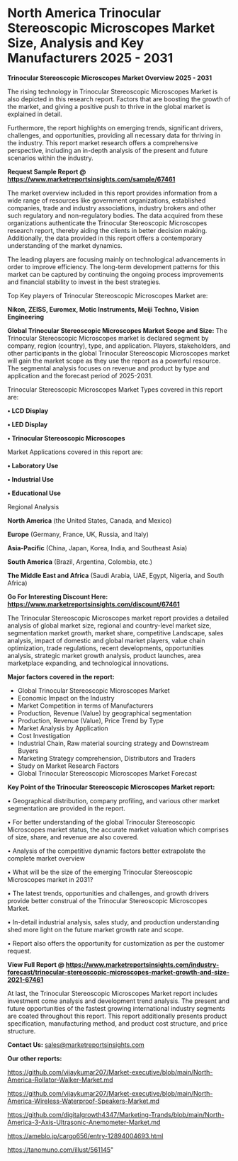 # North America Trinocular Stereoscopic Microscopes Market Size, Analysis and Key Manufacturers 2025 - 2031

<Strong> Trinocular Stereoscopic Microscopes Market Overview 2025 - 2031</strong>

The rising technology in Trinocular Stereoscopic Microscopes Market is also depicted in this research report. Factors that are boosting the growth of the market, and giving a positive push to thrive in the global market is explained in detail.

Furthermore, the report highlights on emerging trends, significant drivers, challenges, and opportunities, providing all necessary data for thriving in the industry. This report market research offers a comprehensive perspective, including an in-depth analysis of the present and future scenarios within the industry.

<strong>Request Sample Report @ <a href=https://www.marketreportsinsights.com/sample/67461>https://www.marketreportsinsights.com/sample/67461</a></strong>

The market overview included in this report provides information from a wide range of resources like government organizations, established companies, trade and industry associations, industry brokers and other such regulatory and non-regulatory bodies. The data acquired from these organizations authenticate the Trinocular Stereoscopic Microscopes research report, thereby aiding the clients in better decision making. Additionally, the data provided in this report offers a contemporary understanding of the market dynamics.

The leading players are focusing mainly on technological advancements in order to improve efficiency. The long-term development patterns for this market can be captured by continuing the ongoing process improvements and financial stability to invest in the best strategies.

Top Key players of Trinocular Stereoscopic Microscopes Market are:

<strong>Nikon, ZEISS, Euromex, Motic Instruments, Meiji Techno, Vision Engineering</strong>

<strong><b>Global Trinocular Stereoscopic Microscopes Market Scope and Size:</b></strong>
The Trinocular Stereoscopic Microscopes market is declared segment by company, region (country), type, and application. Players, stakeholders, and other participants in the global Trinocular Stereoscopic Microscopes market will gain the market scope as they use the report as a powerful resource. The segmental analysis focuses on revenue and product by type and application and the forecast period of 2025-2031.

Trinocular Stereoscopic Microscopes Market Types covered in this report are:

<strong>• LCD Display

• LED Display

• Trinocular Stereoscopic Microscopes</strong>

Market Applications covered in this report are:

<strong>• Laboratory Use

• Industrial Use

• Educational Use</strong> 

Regional Analysis

<strong>North America</strong> (the United States, Canada, and Mexico)

<strong>Europe</strong> (Germany, France, UK, Russia, and Italy)

<strong>Asia-Pacific</strong> (China, Japan, Korea, India, and Southeast Asia)

<strong>South America</strong> (Brazil, Argentina, Colombia, etc.)

<strong>The Middle East and Africa</strong> (Saudi Arabia, UAE, Egypt, Nigeria, and South Africa)

<strong>Go For Interesting Discount Here: <a href=https://www.marketreportsinsights.com/discount/67461>https://www.marketreportsinsights.com/discount/67461</a></strong>

The Trinocular Stereoscopic Microscopes market report provides a detailed analysis of global market size, regional and country-level market size, segmentation market growth, market share, competitive Landscape, sales analysis, impact of domestic and global market players, value chain optimization, trade regulations, recent developments, opportunities analysis, strategic market growth analysis, product launches, area marketplace expanding, and technological innovations.

<strong><b>Major factors covered in the report:</b></strong>
<ul>
  <li>Global Trinocular Stereoscopic Microscopes Market </li>
  <li>Economic Impact on the Industry</li>
  <li>Market Competition in terms of Manufacturers</li>
  <li>Production, Revenue (Value) by geographical segmentation</li>
  <li>Production, Revenue (Value), Price Trend by Type</li>
  <li>Market Analysis by Application</li>
  <li>Cost Investigation</li>
  <li>Industrial Chain, Raw material sourcing strategy and Downstream Buyers</li>
  <li>Marketing Strategy comprehension, Distributors and Traders</li>
  <li>Study on Market Research Factors</li>
  <li>Global Trinocular Stereoscopic Microscopes Market Forecast</li>
</ul>

<strong><b>Key Point of the Trinocular Stereoscopic Microscopes Market report:</b></strong>

• Geographical distribution, company profiling, and various other market segmentation are provided in the report.

• For better understanding of the global Trinocular Stereoscopic Microscopes market status, the accurate market valuation which comprises of size, share, and revenue are also covered.

• Analysis of the competitive dynamic factors better extrapolate the complete market overview

• What will be the size of the emerging Trinocular Stereoscopic Microscopes market in 2031?

• The latest trends, opportunities and challenges, and growth drivers provide better construal of the Trinocular Stereoscopic Microscopes Market.

• In-detail industrial analysis, sales study, and production understanding shed more light on the future market growth rate and scope.

• Report also offers the opportunity for customization as per the customer request.

<strong><b>View Full Report @ <a href=https://www.marketreportsinsights.com/industry-forecast/trinocular-stereoscopic-microscopes-market-growth-and-size-2021-67461>https://www.marketreportsinsights.com/industry-forecast/trinocular-stereoscopic-microscopes-market-growth-and-size-2021-67461</a></b></strong>


At last, the Trinocular Stereoscopic Microscopes Market report includes investment come analysis and development trend analysis. The present and future opportunities of the fastest growing international industry segments are coated throughout this report. This report additionally presents product specification, manufacturing method, and product cost structure, and price structure.

<strong>Contact Us:</strong>
sales@marketreportsinsights.com

<strong>Our other reports:</strong>

<a href=https://github.com/vijaykumar207/Market-executive/blob/main/North-America-Rollator-Walker-Market.md>https://github.com/vijaykumar207/Market-executive/blob/main/North-America-Rollator-Walker-Market.md</a>

<a href=https://github.com/vijaykumar207/Market-executive/blob/main/North-America-Wireless-Waterproof-Speakers-Market.md>https://github.com/vijaykumar207/Market-executive/blob/main/North-America-Wireless-Waterproof-Speakers-Market.md</a>

<a href=https://github.com/digitalgrowth4347/Marketing-Trands/blob/main/North-America-3-Axis-Ultrasonic-Anemometer-Market.md>https://github.com/digitalgrowth4347/Marketing-Trands/blob/main/North-America-3-Axis-Ultrasonic-Anemometer-Market.md</a>

<a href=https://ameblo.jp/cargo656/entry-12894004693.html>https://ameblo.jp/cargo656/entry-12894004693.html</a>

<a href=https://tanomuno.com/illust/561145>https://tanomuno.com/illust/561145</a>"

